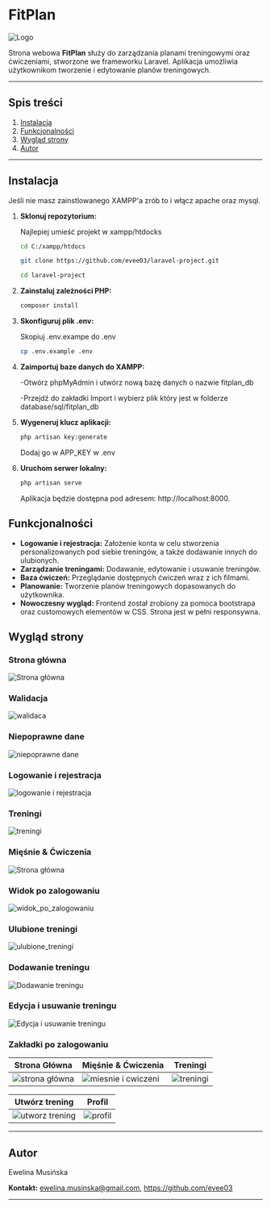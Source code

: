 # FitPlan

![Logo](resources/logo.png)

Strona webowa **FitPlan** służy do zarządzania planami treningowymi oraz ćwiczeniami, stworzone we frameworku Laravel. Aplikacja umożliwia użytkownikom tworzenie i edytowanie planów treningowych.

---
## Spis treści

1. [Instalacja](#Instalacja)
2. [Funkcjonalności](#funkcjonalności)
3. [Wygląd strony](#wyglad-projektu)
4. [Autor](#autor)

---

## Instalacja

Jeśli nie masz zainstlowanego XAMPP'a zrób to i włącz apache oraz mysql.

1. **Sklonuj repozytorium:**

    Najlepiej umieść projekt w xampp/htdocks
   ```bash
   cd C:/xampp/htdocs

   git clone https://github.com/evee03/laravel-project.git

   cd laravel-project
   
   ```
2. **Zainstaluj zależności PHP:**

    ```bash
    composer install
    ```
3. **Skonfiguruj plik .env:**

    Skopiuj .env.exampe do .env
    ```bash
    cp .env.example .env
    ```
4. **Zaimportuj baze danych do XAMPP:**

    -Otwórz phpMyAdmin i utwórz nową bazę danych o nazwie fitplan_db

    -Przejdź do zakładki Import i wybierz plik który jest w folderze database/sql/fitplan_db
5. **Wygeneruj klucz aplikacji:**
    ```bash
    php artisan key:generate
    ```
    Dodaj go w APP_KEY w .env
6. **Uruchom serwer lokalny:**
    ```bash
    php artisan serve
    ```
    Aplikacja będzie dostępna pod adresem: http://localhost:8000.

## Funkcjonalności

- **Logowanie i rejestracja:** Założenie konta w celu stworzenia personalizowanych pod siebie treningów, a także dodawanie innych do ulubionych.
- **Zarządzanie treningami:** Dodawanie, edytowanie i usuwanie treningów.
- **Baza ćwiczeń:** Przeglądanie dostępnych ćwiczeń wraz z ich filmami.
- **Planowanie:** Tworzenie planów treningowych dopasowanych do użytkownika.
- **Nowoczesny wygląd:** Frontend został zrobiony za pomoca bootstrapa oraz customowych elementów w CSS. Strona jest w pełni responsywna.

## Wygląd strony

### Strona główna
![Strona główna](resources/strona_glowna_unlog.gif)

### Walidacja 
![walidaca](resources/walidacja_rejestracja.gif)

### Niepoprawne dane
![niepoprawne dane](resources/niepoprawny_email_lub_haslo.gif)

### Logowanie i rejestracja
![logowanie i rejestracja](resources/logowanie_i_rejestracja.gif)

### Treningi
![treningi](resources/treningi_unlog.gif)

### Mięśnie & Ćwiczenia
![Strona główna](resources/miescnie_i_cwiczenia.gif)

### Widok po zalogowaniu
![widok_po_zalogowaniu](resources/widok_po_zalogowaniu.gif)

### Ulubione treningi
![ulubione_treningi](resources/ulubione_treningi.gif)

### Dodawanie treningu
![Dodawanie treningu](resources/dodawanie_treningu.gif)

### Edycja i usuwanie treningu
![Edycja i usuwanie treningu](resources/edycja_i_usuwanie_treningu.gif)

### Zakładki po zalogowaniu

| Strona Główna          | Mięśnie & Ćwiczenia          | Treningi           |
|----------------------|---------------------|---------------------|
| ![strona główna](resources/str_glowna.png) | ![miesnie i cwiczeni](resources/mie_i_cw.png) | ![treningi](resources/tre.png) |

| Utwórz trening         | Profil         | 
|----------------------|---------------------|
| ![utworz trening](resources/utworz_tre.png) | ![profil](resources/profil.png) | 

---

## Autor

  Ewelina Musińska

 **Kontakt:** ewelina.musinska@gmail.com, https://github.com/evee03

---
